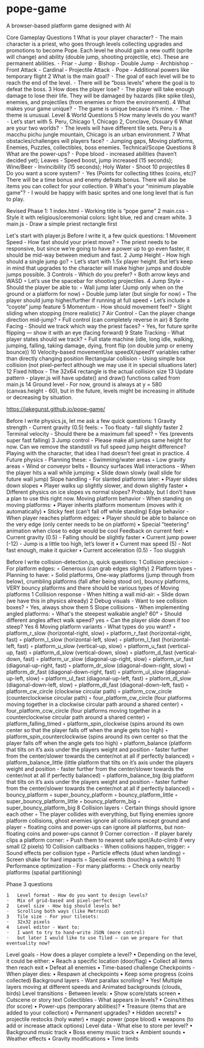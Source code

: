 # pope-game
A browser-based platform game designed with AI

Core Gameplay Questions
	1	What is your player character?
	⁃	The main character is a priest, who goes through levels collecting upgrades and promotions to become Pope. Each level he should gain a new outfit (sprite will change) and ability (double jump, shooting projectile, etc). These are permanent abilities.
	⁃	Friar - Jump
	⁃	Bishop - Double Jump
	⁃	Archbishop - Front Attack
	⁃	Cardinal - Projectile Attack
	⁃	Pope - Additional powers like temporary flight
	2	What is the main goal?
	⁃	The goal of each level will be to reach the end of the level.
	⁃	There will be “boss levels” where the goal is to defeat the boss.
	3	How does the player lose?
	⁃	The player will take enough damage to lose their life. They will be damaged by hazards (like spike tiles), enemies, and projectiles (from enemies or from the environment).
	4	What makes your game unique?
	⁃	The game is unique because it’s mine.
	⁃	The theme is unusual.
Level & World Questions
	5	How many levels do you want?
	⁃	Let’s start with 5. Peru, Chicago 1, Chicago 2, Conclave, Ossuary
	6	What are your two worlds?
	⁃	The levels will have different tile sets. Peru is a macchu pichu jungle mountain, Chicago is an urban environment.
	7	What obstacles/challenges will players face?
	⁃	Jumping gaps, Moving platforms, Enemies, Puzzles, collectibles, boss enemies.
Technical/Scope Questions
	8	What are the power-ups?
	⁃	Pope blood - increased abilities (haven’t decided yet); Leaves - Speed boost, jump increased (15 seconds); Wine/Beer - Invincibility (15 seconds); Holy Water - Shoot 10 projectiles
	8	Do you want a score system?
	⁃	Yes (Points for collecting tithes (coins, etc)? There will be a time bonus and enemy defeats bonus. There will also be items you can collect for your collection.
	9	What's your "minimum playable game"?
	⁃	I would be happy with basic sprites and one long level that is fun to play.

Revised Phase 1:
	1	index.html - Working title is “pope game”
	2	main.css - Style it with religious/ceremonial colors: light blue, red and cream white.
	3	main.js - Draw a simple priest rectangle first

Let's start with player.js
Before I write it, a few quick questions:
	1	Movement Speed - How fast should your priest move?
	◦	The priest needs to be responsive, but since we’re going to have a power up to go even faster, it should be mid-way between medium and fast.
	2	Jump Height - How high should a single jump go?
	◦	Let’s start with 1.5x player height. But let’s keep in mind that upgrades to the character will make higher jumps and double jumps possible.
	3	Controls - Which do you prefer?
	◦	Both arrow keys and WASD
	◦	Let’s use the spacebar for shooting projectiles.
	4	Jump Style - Should the player be able to:
	◦	Wall jump later (Jump only when on the ground or a platform for now)
	◦	Double jump later (but single for now)
	◦	The player should jump higher/further if running at full speed
	◦	Let’s include a “coyote” jump feature
	5	Momentum - How should movement feel?
	◦	Slight sliding when stopping (more realistic)
	7	Air Control - Can the player change direction mid-jump?
	◦	Full control (can completely reverse in air)
	8	Sprite Facing - Should we track which way the priest faces?
	◦	Yes, for future sprite flipping — show it with an eye (facing forward)
	9	State Tracking - What player states should we track?
	◦	Full state machine (idle, long idle, walking, jumping, falling, taking damage, dying, front flip (on double jump or enemy bounce))
	10	Velocity-based movementUse  speedX/speedY variables rather than directly changing position
Rectangular collision - Using simple box collision (not pixel-perfect although we may use it in special situations later)
	12	Fixed hitbox - The 32x64 rectangle is the actual collision size
	13	Update pattern - player.js will have update() and draw() functions called from main.js
	14	Ground level - For now, ground is always at y = 580 (canvas.height - 60), but in the future, levels might be increasing in altitude or decreasing by situation.

https://jakegunst.github.io/pope-game/

Before I write physics.js, let me ask a few quick questions:
	1	Gravity strength - Current gravity (0.5) feels:
	◦	Too floaty - fall slightly faster
	2	Terminal velocity - Should there be a maximum fall speed?
	◦	Yes (prevents super fast falling)
	3	Jump control - Please make all jumps same height for now. Can we remove the standstill vs full speed jump height difference? Playing with the character, that idea I had doesn’t feel great in practice.
	4	Future physics - Planning these:
	◦	Swimming/water areas
	◦	Low gravity areas
	◦	Wind or conveyor belts
	◦	Bouncy surfaces
Wall interactions - When the player hits a wall while jumping:
	•	Slide down slowly (wall slide for future wall jump)
Slope handling - For slanted platforms later:
	•	Player slides down slopes
	•	Player walks up slightly slower, and down slightly faster
	•	Different physics on ice slopes vs normal slopes? Probably, but I don’t have a plan to use this right now.
Moving platform behavior - When standing on moving platforms:
	•	Player inherits platform momentum (moves with it automatically)
	•	Sticky feet (can't fall off while standing)
Edge behavior - When player reaches platform edges:
	•	Player should be able to balance on the very edge (only center needs to be on platform)
	•	Special "teetering" animation when close to edge would be cool
Feedback on current feel:
	•	Current gravity (0.5) - Falling should be slightly faster
	•	Current jump power (-12) - Jump is a little too high, let’s lower it
	•	Current max speed (5) - Not fast enough, make it quicker
	•	Current acceleration (0.5) - Too sluggish

Before I write collision-detection.js, quick questions:
	1	Collision precision - For platform edges:
	◦	Generous (can grab edges slightly)
	2	Platform types - Planning to have:
	◦	Solid platforms, One-way platforms (jump through from below), crumbling platforms (fall after being stood on), bouncy platforms, VERY bouncy platforms and there should be various types of Moving platforms
	1	Collision response - When hitting a wall mid-air:
	◦	Slide down (we have this in physics already)
	2	Debug visuals - Want to see collision boxes?
	◦	Yes, always show them
	5	Slope collisions - When implementing angled platforms:
	◦	What's the steepest walkable angle? 60°
	◦	Should different angles affect walk speed? yes
	◦	Can the player slide down if too steep? Yes
	6	Moving platform variants - What types do you want?
	◦	platform_r_slow (horizontal-right, slow)
	◦	platform_r_fast (horizontal-right, fast)
	◦	platform_l_slow (horizontal-left, slow)
	◦	platform_l_fast (horizontal-left, fast)
	◦	platform_u_slow (vertical-up, slow)
	◦	platform_u_fast (vertical-up, fast)
	◦	platform_d_slow (vertical-down, slow)
	◦	platform_d_fast (vertical-down, fast)
	◦	platform_ur_slow (diagonal-up-right, slow)
	◦	platform_ur_fast (diagonal-up-right, fast)
	◦	platform_dr_slow (diagonal-down-right, slow)
	◦	platform_dr_fast (diagonal-down-right, fast)
	◦	platform_ul_slow (diagonal-up-left, slow)
	◦	platform_ul_fast (diagonal-up-left, fast)
	◦	platform_dl_slow (diagonal-down-left, slow)
	◦	platform_dl_fast (diagonal-down-left, fast)
	◦	platform_cw_circle (clockwise circular path)
	◦	platform_ccw_circle (counterclockwise circular path)
	◦	four_platform_cw_circle (four platforms moving together in a clockwise circular path around a shared center)
	◦	four_platform_ccw_circle (four platforms moving together in a counterclockwise circular path around a shared center)
	◦	platform_falling_timed
	◦	platform_spin_clockwise (spins around its own center so that the player falls off when the angle gets too high)
	◦	platform_spin_counterclockwise (spins around its own center so that the player falls off when the angle gets too high)
	◦	platform_balance (platform that tilts on it’s axis under the players weight and position - faster further from the center/slower towards the center/not at all if perfectly balanced)
	◦	platform_balance_little (little platform that tilts on it’s axis under the players weight and position - faster further from the center/slower towards the center/not at all if perfectly balanced)
	◦	platform_balance_big (big platform that tilts on it’s axis under the players weight and position - faster further from the center/slower towards the center/not at all if perfectly balanced)
	◦	bouncy_platform
	◦	super_bouncy_platform
	◦	bouncy_platform_little
	◦	super_bouncy_platform_little
	◦	bouncy_platform_big
	◦	super_bouncy_platform_big
	8	Collision layers - Certain things should ignore each other
	◦	The player collides with everything, but flying enemies ignore platform collisions, ghost enemies ignore all collisions except ground and player
	◦	floating coins and power-ups can ignore all platforms, but non-floating coins and power-ups cannot
	9	Corner correction - If player barely clips a platform corner:
	◦	Push them to nearest safe spot/Auto-climb if very small (2 pixels)
	10	Collision callbacks - When collisions happen, trigger:
	◦	Sound effects per collision type
	◦	Particle effects (dust when landing)
	◦	Screen shake for hard impacts
	◦	Special events (touching a switch)
	11	Performance optimization - For many platforms:
	◦	Check only nearby platforms (spatial partitioning)

Phase 3 questions

	1	Level format - How do you want to design levels?
	◦	Mix of grid-based and pixel-perfect
	2	Level size - How big should levels be?
	◦	Scrolling both ways (like Metroid)
	3	Tile size - For your tilesets:
	◦	32x32 pixels
	4	Level editor - Want to:
	◦	I want to try to hand-write JSON (more control)
	◦	but later I would like to use Tiled — can we prepare for that eventuality now?
Level goals - How does a player complete a level?
	•	Depending on the level, it could be either:
	•	Reach a specific location (door/flag)
	•	Collect all items then reach exit
	•	Defeat all enemies
	•	Time-based challenge
Checkpoints - When player dies:
	•	Respawn at checkpoints
	•	Keep some progress (coins collected)
Background layers - Want parallax scrolling?
	•	Yes! Multiple layers moving at different speeds and Animated backgrounds (clouds, birds)
Level transitions - Between levels:
	•	Show score/stats screen
	•	Cutscene or story text
Collectibles - What appears in levels?
	•	Coins/tithes (for score)
	•	Power-ups (temporary abilities)?
	•	Treasure (items that are added to your collection)
	•	Permanent upgrades?
	•	Hidden secrets?
	•	projectile restocks (holy water)
	•	magic power (pope blood)
	•	weapons (to add or increase attack options)
Level data - What else to store per level?
	•	Background music track
	•	Boss enemy music track
	•	Ambient sounds
	•	Weather effects
	•	Gravity modifications
	•	Time limits






















